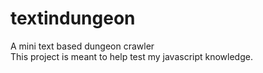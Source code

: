 # textindungeon
A mini text based dungeon crawler\
This project is meant to help test my javascript knowledge.
